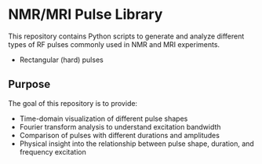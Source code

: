 # NMR/MRI Pulse Library

This repository contains Python scripts to generate and analyze different types of RF pulses commonly used in NMR and MRI experiments. 

- Rectangular (hard) pulses


## Purpose

The goal of this repository is to provide:

- Time-domain visualization of different pulse shapes
- Fourier transform analysis to understand excitation bandwidth
- Comparison of pulses with different durations and amplitudes
- Physical insight into the relationship between pulse shape, duration, and frequency excitation
